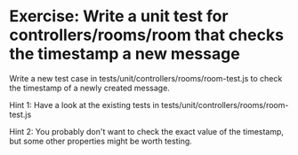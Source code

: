 # Exercise: Write a unit test for controllers/rooms/room that checks the timestamp a new message

Write a new test case in tests/unit/controllers/rooms/room-test.js to check the timestamp of a newly created message.

Hint 1: Have a look at the existing tests in tests/unit/controllers/rooms/room-test.js

Hint 2: You probably don't want to check the exact value of the timestamp, but some other properties might be worth testing.
